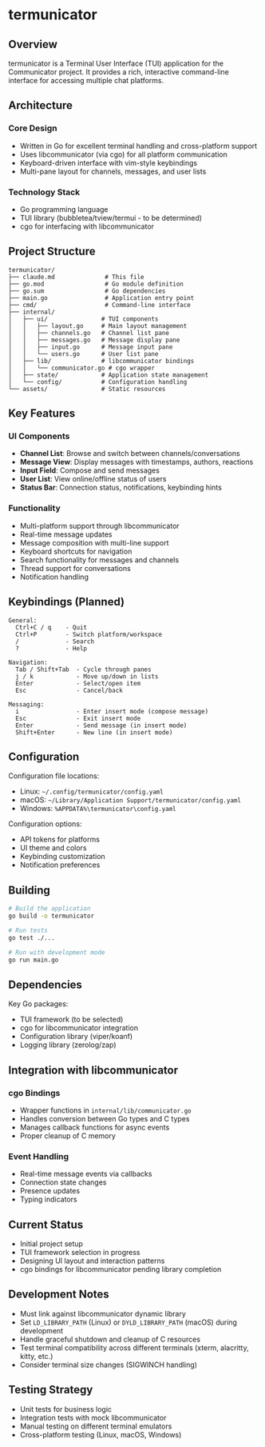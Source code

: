 # termunicator

## Overview

termunicator is a Terminal User Interface (TUI) application for the Communicator project. It provides a rich, interactive command-line interface for accessing multiple chat platforms.

## Architecture

### Core Design
- Written in Go for excellent terminal handling and cross-platform support
- Uses libcommunicator (via cgo) for all platform communication
- Keyboard-driven interface with vim-style keybindings
- Multi-pane layout for channels, messages, and user lists

### Technology Stack
- Go programming language
- TUI library (bubbletea/tview/termui - to be determined)
- cgo for interfacing with libcommunicator

## Project Structure

```
termunicator/
├── claude.md              # This file
├── go.mod                 # Go module definition
├── go.sum                 # Go dependencies
├── main.go                # Application entry point
├── cmd/                   # Command-line interface
├── internal/
│   ├── ui/               # TUI components
│   │   ├── layout.go     # Main layout management
│   │   ├── channels.go   # Channel list pane
│   │   ├── messages.go   # Message display pane
│   │   ├── input.go      # Message input pane
│   │   └── users.go      # User list pane
│   ├── lib/              # libcommunicator bindings
│   │   └── communicator.go # cgo wrapper
│   ├── state/            # Application state management
│   └── config/           # Configuration handling
└── assets/               # Static resources
```

## Key Features

### UI Components
- **Channel List**: Browse and switch between channels/conversations
- **Message View**: Display messages with timestamps, authors, reactions
- **Input Field**: Compose and send messages
- **User List**: View online/offline status of users
- **Status Bar**: Connection status, notifications, keybinding hints

### Functionality
- Multi-platform support through libcommunicator
- Real-time message updates
- Message composition with multi-line support
- Keyboard shortcuts for navigation
- Search functionality for messages and channels
- Thread support for conversations
- Notification handling

## Keybindings (Planned)

```
General:
  Ctrl+C / q    - Quit
  Ctrl+P        - Switch platform/workspace
  /             - Search
  ?             - Help

Navigation:
  Tab / Shift+Tab  - Cycle through panes
  j / k            - Move up/down in lists
  Enter            - Select/open item
  Esc              - Cancel/back

Messaging:
  i                - Enter insert mode (compose message)
  Esc              - Exit insert mode
  Enter            - Send message (in insert mode)
  Shift+Enter      - New line (in insert mode)
```

## Configuration

Configuration file locations:
- Linux: `~/.config/termunicator/config.yaml`
- macOS: `~/Library/Application Support/termunicator/config.yaml`
- Windows: `%APPDATA%\termunicator\config.yaml`

Configuration options:
- API tokens for platforms
- UI theme and colors
- Keybinding customization
- Notification preferences

## Building

```bash
# Build the application
go build -o termunicator

# Run tests
go test ./...

# Run with development mode
go run main.go
```

## Dependencies

Key Go packages:
- TUI framework (to be selected)
- cgo for libcommunicator integration
- Configuration library (viper/koanf)
- Logging library (zerolog/zap)

## Integration with libcommunicator

### cgo Bindings
- Wrapper functions in `internal/lib/communicator.go`
- Handles conversion between Go types and C types
- Manages callback functions for async events
- Proper cleanup of C memory

### Event Handling
- Real-time message events via callbacks
- Connection state changes
- Presence updates
- Typing indicators

## Current Status

- Initial project setup
- TUI framework selection in progress
- Designing UI layout and interaction patterns
- cgo bindings for libcommunicator pending library completion

## Development Notes

- Must link against libcommunicator dynamic library
- Set `LD_LIBRARY_PATH` (Linux) or `DYLD_LIBRARY_PATH` (macOS) during development
- Handle graceful shutdown and cleanup of C resources
- Test terminal compatibility across different terminals (xterm, alacritty, kitty, etc.)
- Consider terminal size changes (SIGWINCH handling)

## Testing Strategy

- Unit tests for business logic
- Integration tests with mock libcommunicator
- Manual testing on different terminal emulators
- Cross-platform testing (Linux, macOS, Windows)
